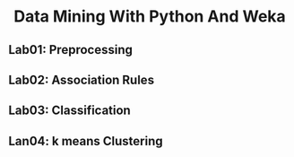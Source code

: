 # <div align = "center">Data Mining With Python And Weka</div>
## Lab01: Preprocessing
## Lab02: Association Rules
## Lab03: Classification
## Lan04: k means Clustering